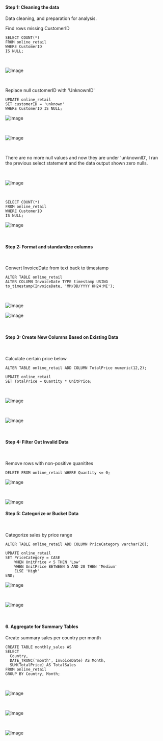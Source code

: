 #### Step 1: Cleaning the data
Data cleaning, and preparation for analysis.

Find rows missing CustomerID

```
SELECT COUNT(*) 
FROM online_retail 
WHERE CustomerID 
IS NULL;
``` 

<br> 


![Image](https://github.com/user-attachments/assets/d5a2db26-6520-4554-b25b-18b459bd9988)

<br> 

Replace null customerID with 'UnknownID' 

```
UPDATE online_retail 
SET customerID = 'unknown'
WHERE CustomerID IS NULL;
``` 

![image](https://github.com/user-attachments/assets/e810d639-93a3-4a2c-b369-57ca8f01ea9b)


<br> 


![Image](https://github.com/user-attachments/assets/00db9dd3-a42f-4e54-8b1e-b148a42a6836)


<br> 


There are no more null values and now they are under 'unknownID', I ran the previous select statement and the data output shown zero nulls. 


<br>


![Image](https://github.com/user-attachments/assets/784927b3-020a-4af6-98d3-83c08bbec0b4)


<br> 


```
SELECT COUNT(*) 
FROM online_retail 
WHERE CustomerID 
IS NULL;
``` 

![Image](https://github.com/user-attachments/assets/16d720ac-c031-45bd-b1df-e2a31fff935f)


<br>



#### Step 2: Format and standardize columns 

<br> 

Convert InvoiceDate from text back to timestamp 

```
ALTER TABLE online_retail
ALTER COLUMN InvoiceDate TYPE timestamp USING to_timestamp(InvoiceDate, 'MM/DD/YYYY HH24:MI');
```

<br>

![Image](https://github.com/user-attachments/assets/4a8ac086-e3e9-4765-a20e-0527a162e3cc)

![Image](https://github.com/user-attachments/assets/e6b18b04-1198-4f63-b269-8ffae506be21)

<br> 



#### Step 3: Create New Columns Based on Existing Data

<br>

Calculate certain price below

``` 
ALTER TABLE online_retail ADD COLUMN TotalPrice numeric(12,2);

UPDATE online_retail 
SET TotalPrice = Quantity * UnitPrice;
```

<br>


![Image](https://github.com/user-attachments/assets/ec251984-f18b-4e00-8553-4fb51447c484)


<br>


![Image](https://github.com/user-attachments/assets/31414cf6-6312-4bef-a62a-c19bb6cc2ea1)


<br>


#### Step 4: Filter Out Invalid Data

<br>


Remove rows with non-positive quanitites

```
DELETE FROM online_retail WHERE Quantity <= 0;
``` 
![Image](https://github.com/user-attachments/assets/a90e530a-08a4-4ba6-a3d5-c383b918eb87)


<br> 


![Image](https://github.com/user-attachments/assets/b6f34a70-88ef-40b8-a934-a76cd2481f8b)




#### Step 5: Categorize or Bucket Data


<br>

Categorize sales by price range


```
ALTER TABLE online_retail ADD COLUMN PriceCategory varchar(20);

UPDATE online_retail
SET PriceCategory = CASE
    WHEN UnitPrice < 5 THEN 'Low'
    WHEN UnitPrice BETWEEN 5 AND 20 THEN 'Medium'
    ELSE 'High'
END;
```

![Image](https://github.com/user-attachments/assets/5a5b65f4-d5e3-41b0-84ff-f7bd692c827a)


<br>


![Image](https://github.com/user-attachments/assets/ef7ccb58-01a6-4ec8-8d52-86aa54ed8a67)


<br>

#### 6. Aggregate for Summary Tables

Create summary sales per country per month

``` 
CREATE TABLE monthly_sales AS
SELECT
  Country,
  DATE_TRUNC('month', InvoiceDate) AS Month,
  SUM(TotalPrice) AS TotalSales
FROM online_retail
GROUP BY Country, Month;
```

<br>


![Image](https://github.com/user-attachments/assets/7f567d30-453b-444f-a948-a483fe26cd3f)


<br>


![Image](https://github.com/user-attachments/assets/4452eb3c-8eeb-4aa1-9191-cf25b823faf2)


<br> 

![Image](https://github.com/user-attachments/assets/2999496d-91a2-4d63-a331-fc5b9d121301)
